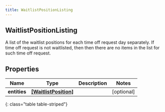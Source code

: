```yaml
---
title: WaitlistPositionListing
---
```

## WaitlistPositionListing
A list of the waitlist positions for each time off request day separately. If time off request is not waitlisted, then then there are no items in the list for such time off request.

## Properties

|Name | Type | Description | Notes|
|------------ | ------------- | ------------- | -------------|
| **entities** | [**[WaitlistPosition]**](WaitlistPosition.html) |  | [optional] |
{: class="table table-striped"}


